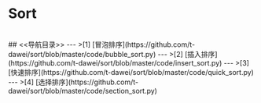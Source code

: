 # Sort
<br>
## <<导航目录>>
---
>[1] [冒泡排序](https://github.com/t-dawei/sort/blob/master/code/bubble_sort.py)
---
>[2] [插入排序](https://github.com/t-dawei/sort/blob/master/code/insert_sort.py)
---
>[3] [快速排序](https://github.com/t-dawei/sort/blob/master/code/quick_sort.py)
---
>[4] [选择排序](https://github.com/t-dawei/sort/blob/master/code/section_sort.py)
